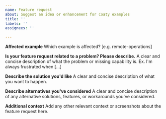```yaml
---
name: Feature request
about: Suggest an idea or enhancement for Coaty examples
title: ''
labels: ''
assignees: ''

---
```


<!--*************************************************************************************************
To expedite issue processing please search open and closed issues before submitting a new one.
Existing issues often contain information about workarounds, resolution, or progress updates.
**************************************************************************************************-->

**Affected example**
Which example is affected? [e.g. remote-operations]

**Is your feature request related to a problem? Please describe.**
A clear and concise description of what the problem or missing capability is. Ex. I'm always frustrated when [...]

**Describe the solution you'd like**
A clear and concise description of what you want to happen.

**Describe alternatives you've considered**
A clear and concise description of any alternative solutions, features, or workarounds you've considered.

**Additional context**
Add any other relevant context or screenshots about the feature request here.
